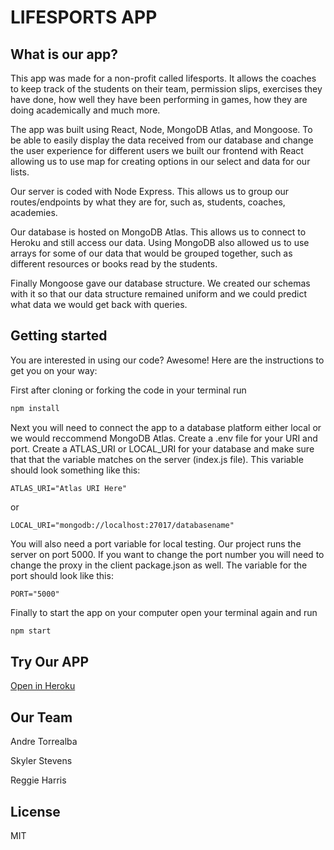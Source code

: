 # LIFESPORTS APP

## What is our app?
This app was made for a non-profit called lifesports. It allows the coaches to keep track of the students on their team, permission slips, exercises they have done, how well they have been performing in games, how they are doing academically and much more. 

The app was built using React, Node, MongoDB Atlas, and Mongoose. To be able to easily display the data received from our database and change the user experience for different users we built our frontend with React allowing us to use map for creating options in our select and data for our lists. 

Our server is coded with Node Express. This allows us to group our routes/endpoints by what they are for, such as, students, coaches, academies. 

Our database is hosted on MongoDB Atlas. This allows us to connect to Heroku and still access our data. Using MongoDB also allowed us to use arrays for some of our data that would be grouped together, such as different resources or books read by the students.

Finally Mongoose gave our database structure. We created our schemas with it so that our data structure remained uniform and we could predict what data we would get back with queries.

## Getting started
You are interested in using our code? Awesome! Here are the instructions to get you on your way:

First after cloning or forking the code in your terminal run
```bash
npm install
```

Next you will need to connect the app to a database platform either local or we would reccommend MongoDB Atlas. Create a .env file for your URI and port. Create a ATLAS_URI or LOCAL_URI for your database and make sure that that the variable matches on the server (index.js file). This variable should look something like this:
```
ATLAS_URI="Atlas URI Here"
```
or
```
LOCAL_URI="mongodb://localhost:27017/databasename"
```

You will also need a port variable for local testing. Our project runs the server on port 5000. If you want to change the port number you will need to change the proxy in the client package.json as well. The variable for the port should look like this:
```
PORT="5000"
```

Finally to start the app on your computer open your terminal again and run
```bash
npm start
```

## Try Our APP
[Open in Heroku](https://lifesportslondon.herokuapp.com/)

## Our Team
Andre Torrealba

Skyler Stevens

Reggie Harris

## License
MIT
